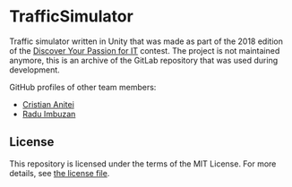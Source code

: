 # TrafficSimulator

Traffic simulator written in Unity that was made as part of the 2018 edition of the [Discover Your Passion for IT](https://dpit.ro/) contest.
The project is not maintained anymore, this is an archive of the GitLab repository that was used during development.

GitHub profiles of other team members:

* [Cristian Anitei](https://github.com/sYntaxHub)
* [Radu Imbuzan](https://github.com/RaduImb)

## License

This repository is licensed under the terms of the MIT License.
For more details, see [the license file](LICENSE.txt).